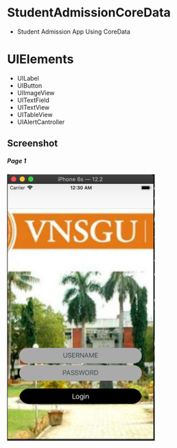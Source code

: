 # StudentAdmissionCoreData
* Student Admission App Using CoreData

# UIElements
* UILabel
* UIButton
* UIImageView
* UITextField
* UITextView
* UITableView
* UIAlertCantroller


## Screenshot
##### Page 1
![Page 1](https://github.com/Prithiviraj69/StudAddSQLiteApp/blob/main/StudentAdmissionSQLiteApp/1.png)

